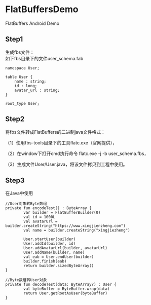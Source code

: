 # FlatBuffersDemo
FlatBuffers Android Demo

Step1
------------------------------

生成fbs文件：    
如下fbs目录下的文件user_schema.fab
    
    namespace User;
    
    table User {
        name : string;
        id : long;
        avatar_url : string;
    }
    
    root_type User;
    
    

Step2
------------------------------

将fbs文件转成FlatBuffers的二进制java文件格式：

（1）使用fbs-tools目录下的工具flatc.exe（官网提供），

（2）在window下打开cmd执行命令 flatc.exe -j -b user_schema.fbs，

（3）生成文件User/User.java，将该文件拷贝到工程中使用。

Step3
------------------------------

在Java中使用
   
    //User对象转Byte数组
    private fun encodeTest() : ByteArray {
            var builder = FlatBufferBuilder(0)
            val id = 1000L
            val avatarUrl = builder.createString("https://www.xingjienzheng.com")
            val name = builder.createString("xingjiezheng")
    
            User.startUser(builder)
            User.addId(builder, id)
            User.addAvatarUrl(builder, avatarUrl)
            User.addName(builder, name)
            val eab = User.endUser(builder)
            builder.finish(eab)
            return builder.sizedByteArray()
    }
    
    //Byte数组转User对象
    private fun decodeTest(data: ByteArray?) : User {
            val byteBuffer = ByteBuffer.wrap(data)
            return User.getRootAsUser(byteBuffer)
    }

